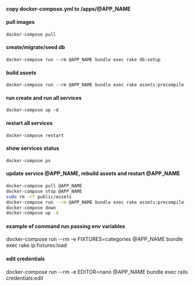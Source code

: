 #### copy docker-compose.yml to /apps/@APP_NAME

#### pull images

`docker-compose pull`

#### create/migrate/seed db

`docker-compose run --rm @APP_NAME bundle exec rake db:setup`


#### build assets

`docker-compose run --rm @APP_NAME bundle exec rake assets:precompile`

#### run create and run all services

`docker-compose up -d`

#### restart all services

`docker-compose restart`

#### show services status

`docker-compose ps`

#### update service @APP_NAME, rebuild assets and restart @APP_NAME

```bash
docker-compose pull @APP_NAME
docker-compose stop @APP_NAME
sudo rm -rf public/assets
docker-compose run --rm @APP_NAME bundle exec rake assets:precompile
docker-compose down
docker-compose up -d
```

#### example of command run passing env variables

docker-compose run --rm -e FIXTURES=categories @APP_NAME bundle exec rake ip:fixtures:load

#### edit credentials

docker-compose run --rm -e EDITOR=nano @APP_NAME bundle exec rails credentials:edit